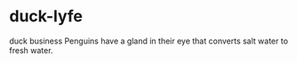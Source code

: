 # duck-lyfe
duck business
Penguins have a gland in their eye that converts salt water to fresh water.
